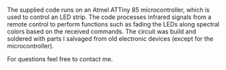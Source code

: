 The supplied code runs on an Atmel ATTiny 85 microcontroller, which is used to control an LED strip.
The code processes infrared signals from a remote control to perform functions such as fading the LEDs along spectral colors based on the received commands. The circuit was build and soldered with parts I salvaged from old electronic devices (except for the microcontroller).

For questions feel free to contact me.
